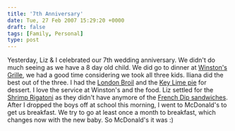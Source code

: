 ```yaml
---
title: '7th Anniversary'
date: Tue, 27 Feb 2007 15:29:20 +0000
draft: false
tags: [Family, Personal]
type: post
---
```


Yesterday, Liz & I celebrated our 7th wedding anniversary. We didn't do much seeing as we have a 8 day old child. We did go to dinner at [Winston's Grille](http://www.winstonsgrille.com/), we had a good time considering we took all three kids. Iliana did the best out of the three. I had the [London Broil](http://www.winstonsgrille.com/OurMenu-Entrees.asp) and the [Key Lime pie](http://www.winstonsgrille.com/OurMenu-Desserts.asp) for dessert. I love the service at Winston's and the food. Liz settled for the [Shrimp Rigatoni](http://www.winstonsgrille.com/OurMenu-Entrees.asp) as they didn't have anymore of the [French Dip sandwiches](http://www.winstonsgrille.com/OurMenu-Burgers.asp). After I dropped the boys off at school this morning, I went to McDonald's to get us breakfast. We try to go at least once a month to breakfast, which changes now with the new baby. So McDonald's it was :)